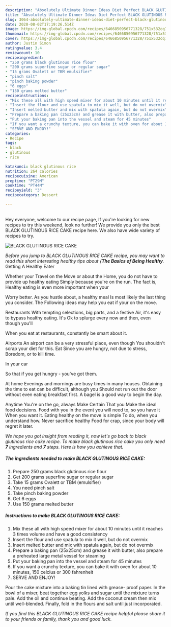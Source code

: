 ```yaml
---
description: "Absolutely Ultimate Dinner Ideas Diet Perfect BLACK GLUTINOUS RICE CAKE"
title: "Absolutely Ultimate Dinner Ideas Diet Perfect BLACK GLUTINOUS RICE CAKE"
slug: 3064-absolutely-ultimate-dinner-ideas-diet-perfect-black-glutinous-rice-cake
date: 2020-08-02T17:19:26.514Z
image: https://img-global.cpcdn.com/recipes/6466850956771328/751x532cq70/black-glutinous-rice-cake-recipe-main-photo.jpg
thumbnail: https://img-global.cpcdn.com/recipes/6466850956771328/751x532cq70/black-glutinous-rice-cake-recipe-main-photo.jpg
cover: https://img-global.cpcdn.com/recipes/6466850956771328/751x532cq70/black-glutinous-rice-cake-recipe-main-photo.jpg
author: Justin Simon
ratingvalue: 3.4
reviewcount: 10
recipeingredient:
- "250 grams black glutinous rice flour"
- "200 grams superfine sugar or regular sugar"
- "15 grams Ovalett or TBM emulsifier"
- "pinch salt"
- "pinch baking powder"
- "6 eggs"
- "150 grams melted butter"
recipeinstructions:
- "Mix these all with high speed mixer for about 10 minutes until it reaches 3 times volume and have a good consistency"
- "Insert the flour and use spatula to mix it well, but do not overmix"
- "Insert melted butter and mix with spatula again, but do not overmix"
- "Prepare a baking pan (25x25cm) and grease it with butter, also prepare a preheated large metal vessel for steaming"
- "Put your baking pan into the vessel and steam for 45 minutes"
- "If you want a crunchy texture, you can bake it with oven for about 10 minutes, 150 celcius or 300 fahrenheit"
- "SERVE AND ENJOY!"
categories:
- Recipe
tags:
- black
- glutinous
- rice

katakunci: black glutinous rice 
nutrition: 264 calories
recipecuisine: American
preptime: "PT29M"
cooktime: "PT44M"
recipeyield: "3"
recipecategory: Dessert

---
```

<br>
Hey everyone, welcome to our recipe page, If you're looking for new recipes to try this weekend, look no further! We provide you only the best BLACK GLUTINOUS RICE CAKE recipe here. We also have wide variety of recipes to try.
<br>


![BLACK GLUTINOUS RICE CAKE](https://img-global.cpcdn.com/recipes/6466850956771328/751x532cq70/black-glutinous-rice-cake-recipe-main-photo.jpg)

<i>Before you jump to BLACK GLUTINOUS RICE CAKE recipe, you may want to read this short interesting healthy tips about {<strong>The Basics of Being Healthy</strong>.</i>
Getting A Healthy Eater

Whether your Travel on the Move or about the
Home, you do not have to provide up healthy eating
Simply because you're on the run. The fact is,
Healthy eating is even more important when your



Worry better. As you hustle about, a healthy meal
Is most likely the last thing you consider. The
Following ideas may help you eat if your on the move.

Restaurants
With tempting selections, big parts, and a festive
Air, it's easy to bypass healthy eating. It's
Ok to splurge every now and then, even though you'll

When you eat at restaurants, constantly be smart
about it.

Airports
An airport can be a very stressful place, even though 
You shouldn't scrap your diet for this. Eat
Since you are hungry, not due to stress,
Boredom, or to kill time.

In your car

So that if you get hungry - you've got them.

At home
Evenings and mornings are busy times in many houses.
Obtaining the time to eat can be difficult, although you
Should not run out the door without even eating breakfast
first. 
A bagel is a good way to begin the day.

Anytime You're on the go, always Make Certain That you
Make the ideal food decisions. 
Food with you in the event you will need to, so you have it
When you want it. Eating healthy on the move is simple 
To do, when you understand how. Never sacrifice healthy
Food for crap, since your body will regret it later.


<i>We hope you got insight from reading it, now let's go back to black glutinous rice cake recipe. To make black glutinous rice cake you only need <strong>7</strong> ingredients and <strong>7</strong> steps. Here is how you achieve that.
</i>

##### The ingredients needed to make BLACK GLUTINOUS RICE CAKE:

1. Prepare 250 grams black glutinous rice flour
1. Get 200 grams superfine sugar or regular sugar
1. Take 15 grams Ovalett or TBM (emulsifier)
1. You need pinch salt
1. Take pinch baking powder
1. Get 6 eggs
1. Use 150 grams melted butter


##### Instructions to make BLACK GLUTINOUS RICE CAKE:

1. Mix these all with high speed mixer for about 10 minutes until it reaches 3 times volume and have a good consistency
1. Insert the flour and use spatula to mix it well, but do not overmix
1. Insert melted butter and mix with spatula again, but do not overmix
1. Prepare a baking pan (25x25cm) and grease it with butter, also prepare a preheated large metal vessel for steaming
1. Put your baking pan into the vessel and steam for 45 minutes
1. If you want a crunchy texture, you can bake it with oven for about 10 minutes, 150 celcius or 300 fahrenheit
1. SERVE AND ENJOY!


Pour the cake mixture into a baking tin lined with grease- proof paper. In the bowl of a mixer, beat together egg yolks and sugar until the mixture turns pale. Add the oil and continue beating. Add the coconut cream then mix until well-blended. Finally, fold in the flours and salt until just incorporated. 

<i>If you find this BLACK GLUTINOUS RICE CAKE recipe helpful please share it to your friends or family, thank you and good luck.</i>

